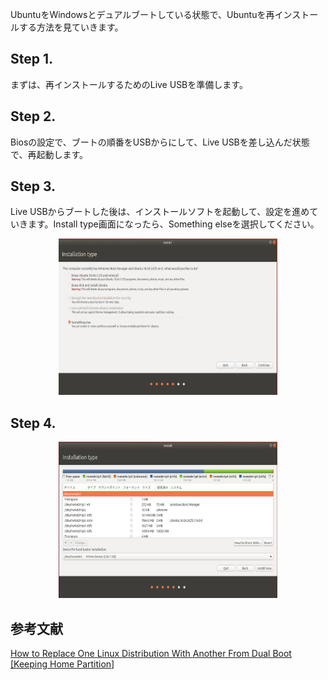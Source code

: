 UbuntuをWindowsとデュアルブートしている状態で、Ubuntuを再インストールする方法を見ていきます。
## Step 1.
まずは、再インストールするためのLive USBを準備します。
## Step 2.
Biosの設定で、ブートの順番をUSBからにして、Live USBを差し込んだ状態で、再起動します。
## Step 3.
Live USBからブートした後は、インストールソフトを起動して、設定を進めていきます。Install type画面になったら、Something elseを選択してください。

<p align="center">
 <img width="350" height="250" src="install option fixed.jpg">
</p>

## Step 4.
<p align="center">
 <img width="350" height="250" src="install partition fixed.jpg">
</p>


## 参考文献 
[How to Replace One Linux Distribution With Another From Dual Boot [Keeping Home Partition]](https://itsfoss.com/replace-linux-from-dual-boot/) 

